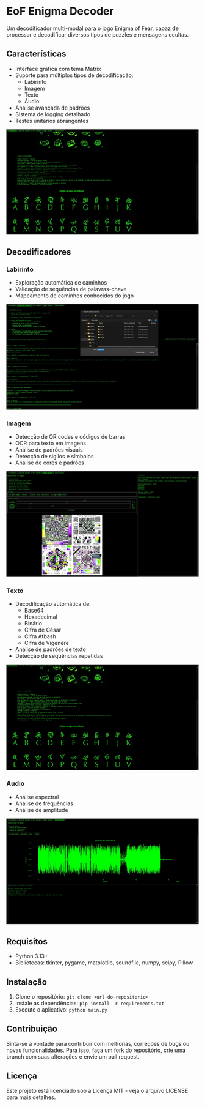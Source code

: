# EoF Enigma Decoder

Um decodificador multi-modal para o jogo Enigma of Fear, capaz de processar e decodificar diversos tipos de puzzles e mensagens ocultas.

## Características

- Interface gráfica com tema Matrix
- Suporte para múltiplos tipos de decodificação:
  - Labirinto
  - Imagem
  - Texto
  - Áudio
- Análise avançada de padrões
- Sistema de logging detalhado
- Testes unitários abrangentes

![Aba Informações](resources/README/aba%20info.jpg)

## Decodificadores

### Labirinto
- Exploração automática de caminhos
- Validação de sequências de palavras-chave
- Mapeamento de caminhos conhecidos do jogo

![Aba Labirinto](resources/README/aba%20labirinto.jpg)

### Imagem
- Detecção de QR codes e códigos de barras
- OCR para texto em imagens
- Análise de padrões visuais
- Detecção de sigilos e símbolos
- Análise de cores e padrões

![Aba Imagem](resources/README/aba%20image.jpg)

### Texto
- Decodificação automática de:
  - Base64
  - Hexadecimal
  - Binário
  - Cifra de César
  - Cifra Atbash
  - Cifra de Vigenère
- Análise de padrões de texto
- Detecção de sequências repetidas

![Aba Informações](resources/README/aba%20info.jpg)

### Áudio
- Análise espectral
- Análise de frequências
- Análise de amplitude

![Aba Áudio](resources/README/aba%20audio.jpg)

## Requisitos

- Python 3.13+
- Bibliotecas: tkinter, pygame, matplotlib, soundfile, numpy, scipy, Pillow

## Instalação

1. Clone o repositório: `git clone <url-do-repositorio>`
2. Instale as dependências: `pip install -r requirements.txt`
3. Execute o aplicativo: `python main.py`

## Contribuição

Sinta-se à vontade para contribuir com melhorias, correções de bugs ou novas funcionalidades. Para isso, faça um fork do repositório, crie uma branch com suas alterações e envie um pull request.

## Licença

Este projeto está licenciado sob a Licença MIT - veja o arquivo LICENSE para mais detalhes.
